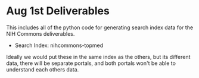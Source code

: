 # Aug 1st Deliverables

This includes all of the python code for generating search index data for the NIH Commons deliverables. 

* Search Index: nihcommons-topmed

Ideally we would put these in the same index as the others, but its different data, there will be separate portals, and both portals won't be able to understand each others data. 


